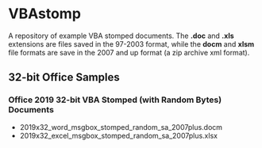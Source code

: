 # VBAstomp
A repository of example VBA stomped documents. The **.doc** and **.xls** extensions are files saved in the 97-2003 format, while the **docm** and **xlsm** file formats are save in the 2007 and up format (a zip archive xml format).

## 32-bit Office Samples

### Office 2019 32-bit VBA Stomped (with Random Bytes) Documents
* 2019x32_word_msgbox_stomped_random_sa_2007plus.docm
* 2019x32_excel_msgbox_stomped_random_sa_2007plus.xlsx

